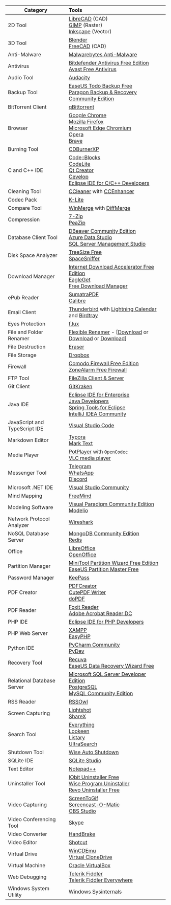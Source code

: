 | Category                      | Tools                                                        |
| ----------------------------- | :----------------------------------------------------------- |
| 2D Tool                       | [LibreCAD](https://librecad.org/) (CAD)<br>[GIMP](https://www.gimp.org/) (Raster)<br/>[Inkscape](https://inkscape.org/) (Vector) |
| 3D Tool                       | [Blender](https://www.blender.org/)<br/>[FreeCAD](https://www.freecadweb.org) (CAD) |
| Anti-Malware                  | [Malwarebytes Anti-Malware](https://www.malwarebytes.com/)   |
| Antivirus                     | [Bitdefender Antivirus Free Edition](https://www.bitdefender.com/solutions/free.html)<br/>[Avast Free Antivirus](https://www.avast.com/free-antivirus-download) |
| Audio Tool                    | [Audacity](https://www.audacityteam.org/)                    |
| Backup Tool                   | [EaseUS Todo Backup Free](https://www.easeus.com/backup-software/tb-free.html)<br/>[Paragon Backup & Recovery Community Edition](https://www.paragon-software.com/free/br-free/) |
| BitTorrent Client             | [qBittorrent](https://www.qbittorrent.org/)                  |
| Browser                       | [Google Chrome](https://www.google.com/chrome/)<br/>[Mozilla Firefox](https://www.mozilla.org/en-US/firefox/)<br/>[Microsoft Edge Chromium](https://www.microsoft.com/en-us/edge)<br/>[Opera](https://www.opera.com/)<br/>[Brave](https://brave.com/) |
| Burning Tool                  | [CDBurnerXP](https://cdburnerxp.se/en/home)                  |
| C and C++ IDE                 | [Code::Blocks](http://www.codeblocks.org/)<br/>[CodeLite](https://codelite.org/)<br/>[Qt Creator](https://www.qt.io/)<br/>[Cevelop](https://www.cevelop.com/)<br/>[Eclipse IDE for C/C++ Developers](https://www.eclipse.org/downloads/packages/) |
| Cleaning Tool                 | [CCleaner](https://www.ccleaner.com/) with [CCEnhancer](https://singularlabs.com/software/ccenhancer/) |
| Codec Pack                    | [K-Lite](https://codecguide.com/)                            |
| Compare Tool                  | [WinMerge](https://winmerge.org/) with [DiffMerge](https://sourcegear.com/diffmerge/) |
| Compression                   | [7-Zip](https://www.7-zip.org/)<br/>[PeaZip](https://www.peazip.org/) |
| Database Client Tool          | [DBeaver Community Edition](https://dbeaver.io/)<br/>[Azure Data Studio](https://docs.microsoft.com/en-us/sql/azure-data-studio/download-azure-data-studio)<br/>[SQL Server Management Studio](https://docs.microsoft.com/en-us/sql/ssms/download-sql-server-management-studio-ssms) |
| Disk Space Analyzer           | [TreeSize Free](https://www.jam-software.com/treesize_free)<br/>[SpaceSniffer](http://www.uderzo.it/main_products/space_sniffer/index.html) |
| Download Manager              | [Internet Download Accelerator Free Edition](https://westbyte.com/ida/)<br/>[EagleGet](http://www.eagleget.com/)<br/>[Free Download Manager](https://www.freedownloadmanager.org/) |
| ePub Reader                   | [SumatraPDF](https://www.sumatrapdfreader.org/free-pdf-reader.html)<br/>[Calibre](https://calibre-ebook.com/) |
| Email Client                  | [Thunderbird](https://www.thunderbird.net/en-US/) with [Lightning Calendar](https://www.thunderbird.net/en-US/calendar/) and [Birdtray](https://github.com/gyunaev/birdtray) |
| Eyes Protection               | [f.lux](https://justgetflux.com/)                            |
| File and Folder Renamer       | [Flexible Renamer](https://hp.vector.co.jp/authors/VA014830/english/FlexRena/) - [[Download](https://mega.nz/file/nzx3RQaB#AjbN2LEuQGxvWBQDWwj2WS_rMGF3pVIqM5hZgMbMc58) or [Download](http://www.mediafire.com/file/f32v3uvatqsvfc5/Flexible_Renamer_8.4.zip) or [Download](https://www53.zippyshare.com/v/xezfR2Dz/file.html)] |
| File Destruction              | [Eraser](https://eraser.heidi.ie/)                           |
| File Storage                  | [Dropbox](https://www.dropbox.com/)                          |
| Firewall                      | [Comodo Firewall Free Edition](https://personalfirewall.comodo.com/)<br/>[ZoneAlarm Free Firewall](https://www.zonealarm.com/software/free-firewall) |
| FTP Tool                      | [FileZilla Client & Server](https://filezilla-project.org/)  |
| Git Client                    | [GitKraken](https://www.gitkraken.com/)                      |
| Java IDE                      | [Eclipse IDE for Enterprise<br/>Java Developers](https://www.eclipse.org/downloads/packages/)<br/>[Spring Tools for Eclipse](https://spring.io/tools)<br/>[IntelliJ IDEA Community](https://www.jetbrains.com/idea/download/) |
| JavaScript and TypeScript IDE | [Visual Studio Code](https://code.visualstudio.com/)         |
| Markdown Editor               | [Typora](https://typora.io/)<br/>[Mark Text](https://marktext.app/) |
| Media Player                  | [PotPlayer](https://potplayer.daum.net/) with `OpenCodec`<br/>[VLC media player](https://www.videolan.org/vlc/) |
| Messenger Tool                | [Telegram](https://telegram.org/)<br/>[WhatsApp](https://www.whatsapp.com/)<br/>[Discord](https://discordapp.com/) |
| Microsoft .NET IDE            | [Visual Studio Community](https://visualstudio.microsoft.com/vs/community/) |
| Mind Mapping                  | [FreeMind](http://freemind.sourceforge.net/wiki/index.php/Main_Page) |
| Modeling Software             | [Visual Paradigm Community Edition](https://www.visual-paradigm.com/editions/community/)<br/>[Modelio](https://www.modelio.org/) |
| Network Protocol Analyzer     | [Wireshark](https://www.wireshark.org/)                      |
| NoSQL Database Server         | [MongoDB Community Edition](https://www.mongodb.com/)<br/>[Redis](https://redis.io/) |
| Office                        | [LibreOffice](https://www.libreoffice.org/)<br/>[OpenOffice](https://www.openoffice.org/) |
| Partition Manager             | [MiniTool Partition Wizard Free Edition](https://www.partitionwizard.com/free-partition-manager.html)<br/>[EaseUS Partition Master Free](https://www.easeus.com/partition-manager/epm-free.html) |
| Password Manager              | [KeePass](https://keepass.info/)                             |
| PDF Creator                   | [PDFCreator](http://download.pdfforge.org/download/pdfcreator)<br/>[CutePDF Writer](https://www.cutepdf.com/Products/CutePDF/writer.asp)<br/>[doPDF](https://www.dopdf.com/) |
| PDF Reader                    | [Foxit Reader](https://www.foxitsoftware.com/pdf-reader/)<br/>[Adobe Acrobat Reader DC](https://get.adobe.com/reader/) |
| PHP IDE                       | [Eclipse IDE for PHP Developers](https://www.eclipse.org/downloads/packages/) |
| PHP Web Server                | [XAMPP](https://www.apachefriends.org/index.html)<br/>[EasyPHP](https://www.easyphp.org/) |
| Python IDE                    | [PyCharm Community](https://www.jetbrains.com/pycharm/download)<br/>[PyDev](https://www.pydev.org/) |
| Recovery Tool                 | [Recuva](https://www.ccleaner.com/recuva)<br/>[EaseUS Data Recovery Wizard Free](https://www.easeus.com/datarecoverywizard/free-data-recovery-software.htm) |
| Relational Database Server    | [Microsoft SQL Server Developer Edition](https://www.microsoft.com/en-us/sql-server)<br/>[PostgreSQL](https://www.postgresql.org/)<br/>[MySQL Community Edition](https://www.mysql.com/) |
| RSS Reader                    | [RSSOwl](http://www.rssowl.org/)                             |
| Screen Capturing              | [Lightshot](https://app.prntscr.com/en/index.html)<br/>[ShareX](https://getsharex.com/) |
| Search Tool                   | [Everything](https://www.voidtools.com/)<br/>[Lookeen](https://free.lookeen.com/)<br/>[Listary](https://www.listary.com/)<br/>[UltraSearch](https://www.jam-software.com/ultrasearch) |
| Shutdown Tool                 | [Wise Auto Shutdown](https://www.wisecleaner.com/wise-auto-shutdown.html) |
| SQLite IDE                    | [SQLite Studio](https://sqlitestudio.pl/)                    |
| Text Editor                   | [Notepad++](https://notepad-plus-plus.org/)                  |
| Uninstaller Tool              | [IObit Uninstaller Free](https://www.iobit.com/en/advanceduninstaller.php)<br/>[Wise Program Uninstaller](https://www.wisecleaner.com/wise-program-uninstaller.html)<br/>[Revo Uninstaller Free](https://www.revouninstaller.com/products/revo-uninstaller-free/) |
| Video Capturing               | [ScreenToGif](https://www.screentogif.com/)<br/>[Screencast-O-Matic](https://screencast-o-matic.com/)<br/>[OBS Studio](https://obsproject.com/) |
| Video Conferencing Tool       | [Skype](https://www.skype.com/en/)                           |
| Video Converter               | [HandBrake](https://handbrake.fr/)                           |
| Video Editor                  | [Shotcut](https://shotcut.org/)                              |
| Virtual Drive                 | [WinCDEmu](https://wincdemu.sysprogs.org/)<br/>[Virtual CloneDrive](https://www.elby.ch/en/products/vcd.html) |
| Virtual Machine               | [Oracle VirtualBox](https://www.virtualbox.org/)             |
| Web Debugging                 | [Telerik Fiddler](https://www.telerik.com/fiddler)<br/>[Telerik Fiddler Everywhere](https://www.telerik.com/fiddler-everywhere) |
| Windows System Utility        | [Windows Sysinternals](https://docs.microsoft.com/en-us/sysinternals/) |
